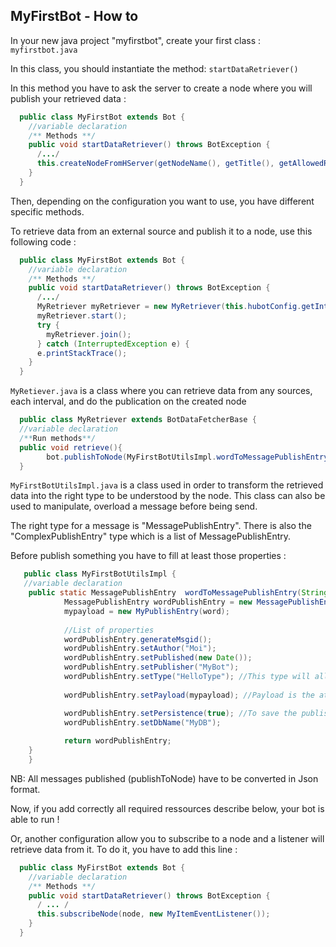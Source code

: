 MyFirstBot - How to
-------------------

In your new java project "myfirstbot", create your first class : `myfirstbot.java`

In this class, you should instantiate the method: `startDataRetriever()`

In this method you have to ask the server to create a node where you will publish your retrieved data :

``` java
  public class MyFirstBot extends Bot {
    //variable declaration
    /** Methods **/
    public void startDataRetriever() throws BotException {
      /.../
      this.createNodeFromHServer(getNodeName(), getTitle(), getAllowedRosterGroups());
    }
  }
```

Then, depending on the configuration you want to use, you have different specific methods.

To retrieve data from an external source and publish it to a node, use this following code :

``` java
  public class MyFirstBot extends Bot {
    //variable declaration
    /** Methods **/
    public void startDataRetriever() throws BotException {
      /.../
      MyRetriever myRetriever = new MyRetriever(this.hubotConfig.getInterval(), this);
      myRetriever.start();
      try {
        myRetriever.join(); 
      } catch (InterruptedException e) {
      e.printStackTrace();
    }
  }
```

`MyRetiever.java` is a class where you can retrieve data from any sources, each interval, and do the publication 
on the created node

``` java
  public class MyRetriever extends BotDataFetcherBase {
  //variable declaration
  /**Run methods**/
  public void retrieve(){
		bot.publishToNode(MyFirstBotUtilsImpl.wordToMessagePublishEntry(data), bot.getNodeName());		
  }
```

`MyFirstBotUtilsImpl.java` is a class used in order to transform the retrieved data into the right type to be understood 
by the node. This class can also be used to manipulate, overload a message before being send.

The right type for a message is "MessagePublishEntry". 
There is also the "ComplexPublishEntry" type which is a list of MessagePublishEntry.

Before publish something you have to fill at least those properties :

``` java
   public class MyFirstBotUtilsImpl {
   //variable declaration
	public static MessagePublishEntry  wordToMessagePublishEntry(String word) {
	    	MessagePublishEntry wordPublishEntry = new MessagePublishEntry();
	    	mypayload = new MyPublishEntry(word);
	    	
	    	//List of properties
	    	wordPublishEntry.generateMsgid();
	    	wordPublishEntry.setAuthor("Moi");
	    	wordPublishEntry.setPublished(new Date());
	    	wordPublishEntry.setPublisher("MyBot");
	    	wordPublishEntry.setType("HelloType"); //This type will allow you to re-find the published message.
	        
	        wordPublishEntry.setPayload(mypayload); //Payload is the attribute that contain the message description.

	        wordPublishEntry.setPersistence(true); //To save the published data
	        wordPublishEntry.setDbName("MyDB");
	        
	        return wordPublishEntry;
	}
    }
```

NB: All messages published (publishToNode) have to be converted in Json format.

Now, if you add correctly all required ressources describe below, your bot is able to run !

Or, another configuration allow you to subscribe to a node and a listener will retrieve data from it.
To do it, you have to add this line :

``` java
  public class MyFirstBot extends Bot {
    //variable declaration
    /** Methods **/
    public void startDataRetriever() throws BotException {
      /	... /
      this.subscribeNode(node, new MyItemEventListener());
    }
  }
```

